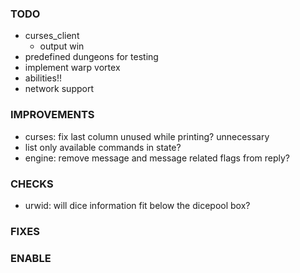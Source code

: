 ### TODO
- curses_client
    - output win
- predefined dungeons for testing
- implement warp vortex
- abilities!!
- network support

### IMPROVEMENTS
- curses: fix last column unused while printing? unnecessary
- list only available commands in state?
- engine: remove message and message related flags from reply?

### CHECKS
- urwid: will dice information fit below the dicepool box?

### FIXES

### ENABLE
